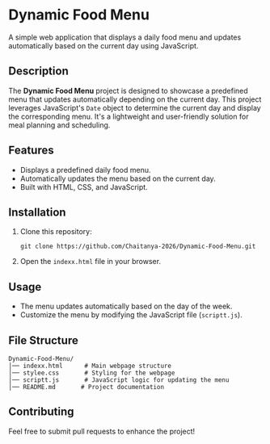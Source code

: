 # Dynamic Food Menu

A simple web application that displays a daily food menu and updates automatically based on the current day using JavaScript.

## Description
The **Dynamic Food Menu** project is designed to showcase a predefined menu that updates automatically depending on the current day. This project leverages JavaScript's `Date` object to determine the current day and display the corresponding menu. It's a lightweight and user-friendly solution for meal planning and scheduling.

## Features
- Displays a predefined daily food menu.
- Automatically updates the menu based on the current day.
- Built with HTML, CSS, and JavaScript.


## Installation
1. Clone this repository:
   ```
   git clone https://github.com/Chaitanya-2026/Dynamic-Food-Menu.git
   ```
2. Open the `indexx.html` file in your browser.

## Usage
- The menu updates automatically based on the day of the week.
- Customize the menu by modifying the JavaScript file (`scriptt.js`).

## File Structure
```
Dynamic-Food-Menu/
│── indexx.html      # Main webpage structure
│── stylee.css       # Styling for the webpage
│── scriptt.js       # JavaScript logic for updating the menu
│── README.md       # Project documentation
```

## Contributing
Feel free to submit pull requests to enhance the project!

